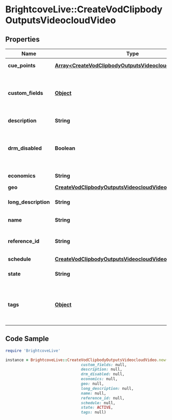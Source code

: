 # BrightcoveLive::CreateVodClipbodyOutputsVideocloudVideo

## Properties

Name | Type | Description | Notes
------------ | ------------- | ------------- | -------------
**cue_points** | [**Array&lt;CreateVodClipbodyOutputsVideocloudVideoCuePoint&gt;**](CreateVodClipbodyOutputsVideocloudVideoCuePoint.md) | Array of cuepoint objects | [optional] 
**custom_fields** | [**Object**](.md) | An object whose properties are &#x60;fieldname&#x60;:&#x60;value&#x60; pairs - be sure to the *internal* name of the field | [optional] 
**description** | **String** | Video short description | [optional] 
**drm_disabled** | **Boolean** | Use to disable DRM packaging for this video - applies only to DRM-enabled accounts | [optional] 
**economics** | **String** | whether the video supports ads | [optional] 
**geo** | [**CreateVodClipbodyOutputsVideocloudVideoGeo**](CreateVodClipbodyOutputsVideocloudVideoGeo.md) |  | [optional] 
**long_description** | **String** | A longer description of the video | [optional] 
**name** | **String** | Title of the video clip | 
**reference_id** | **String** | Reference id for the clip - must be unique within the account | [optional] 
**schedule** | [**CreateVodClipbodyOutputsVideocloudVideoSchedule**](CreateVodClipbodyOutputsVideocloudVideoSchedule.md) |  | [optional] 
**state** | **String** | Whether the video should be active or inactive | [optional] 
**tags** | [**Object**](.md) | Array of tags for the video - note that  tags are string that may not contain a comma | [optional] 

## Code Sample

```ruby
require 'BrightcoveLive'

instance = BrightcoveLive::CreateVodClipbodyOutputsVideocloudVideo.new(cue_points: null,
                                 custom_fields: null,
                                 description: null,
                                 drm_disabled: null,
                                 economics: null,
                                 geo: null,
                                 long_description: null,
                                 name: null,
                                 reference_id: null,
                                 schedule: null,
                                 state: ACTIVE,
                                 tags: null)
```


